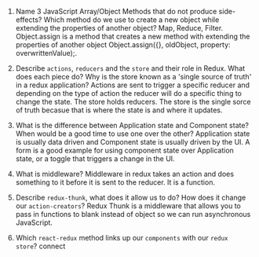 1.  Name 3 JavaScript Array/Object Methods that do not produce side-effects? Which method do we use to create a new object while extending the properties of another object?
Map, Reduce, Filter. Object.assign is a method that creates a new method with extending the properties of another object Object.assign({}, oldObject, property: overwrittenValue);.

1.  Describe `actions`, `reducers` and the `store` and their role in Redux. What does each piece do? Why is the store known as a 'single source of truth' in a redux application?
Actions are sent to trigger a specific reducer and depending on the type of action the reducer will do a specific thing to change the state. The store holds reducers. The store is the single sorce of truth becasue that is where the state is and where it updates.

1.  What is the difference between Application state and Component state? When would be a good time to use one over the other?
Application state is usually data driven and Component state is usually driven by the UI. A form is a good example for using component state over Application state, or a toggle that triggers a change in the UI.

1.  What is middleware?
 Middleware in redux takes an action and does something to it before it is sent to the reducer. It is a function.

1.  Describe `redux-thunk`, what does it allow us to do? How does it change our `action-creators`?
Redux Thunk is a middleware that allows you to pass in functions to blank instead of object so we can run asynchronous JavaScript.

1.  Which `react-redux` method links up our `components` with our `redux store`?
connect